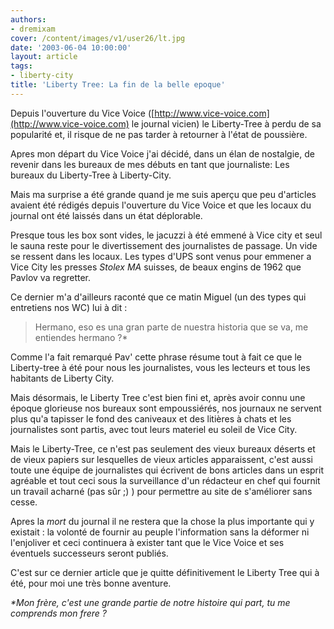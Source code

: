 ```yaml
---
authors:
- dremixam
cover: /content/images/v1/user26/lt.jpg
date: '2003-06-04 10:00:00'
layout: article
tags:
- liberty-city
title: 'Liberty Tree: La fin de la belle epoque'
---
```



Depuis l'ouverture du Vice Voice ([http://www.vice-voice.com](http://www.vice-voice.com) le journal vicien) le Liberty-Tree à perdu de sa popularité et, il risque de ne pas tarder à retourner à l'état de poussière.

Apres mon départ du Vice Voice j'ai décidé, dans un élan de nostalgie, de revenir dans les bureaux de mes débuts en tant que journaliste: Les bureaux du Liberty-Tree à Liberty-City.

Mais ma surprise a été grande quand je me suis aperçu que peu d'articles avaient été rédigés depuis l'ouverture du Vice Voice et que les locaux du journal ont été laissés dans un état déplorable.

Presque tous les box sont vides, le jacuzzi à été emmené à Vice city et seul le sauna reste pour le divertissement des journalistes de passage. Un vide se ressent dans les locaux. Les types d'UPS sont venus pour emmener a Vice City les presses _Stolex MA_ suisses, de beaux engins de 1962 que Pavlov va regretter.

Ce dernier m'a d'ailleurs raconté que ce matin Miguel (un des types qui entretiens nos WC) lui à dit :

> Hermano, eso es una gran parte de nuestra historia que se va, me entiendes hermano ?\*

Comme l'a fait remarqué Pav' cette phrase résume tout à fait ce que le Liberty-tree à été pour nous les journalistes, vous les lecteurs et tous les habitants de Liberty City.

Mais désormais, le Liberty Tree c'est bien fini et, après avoir connu une époque glorieuse nos bureaux sont empoussiérés, nos journaux ne servent plus qu'a tapisser le fond des caniveaux et des litières à chats et les journalistes sont partis, avec tout leurs materiel eu soleil de Vice City.

Mais le Liberty-Tree, ce n'est pas seulement des vieux bureaux déserts et de vieux papiers sur lesquelles de vieux articles apparaissent, c'est aussi toute une équipe de journalistes qui écrivent de bons articles dans un esprit agréable et tout ceci sous la surveillance d'un rédacteur en chef qui fournit un travail acharné (pas sûr ;) ) pour permettre au site de s'améliorer sans cesse.

Apres la _mort_ du journal il ne restera que la chose la plus importante qui y existait : la volonté de fournir au peuple l'information sans la déformer ni l'enjoliver et ceci continuera à exister tant que le Vice Voice et ses éventuels successeurs seront publiés.

C'est sur ce dernier article que je quitte définitivement le Liberty Tree qui à été, pour moi une très bonne aventure.

_\*Mon frère, c'est une grande partie de notre histoire qui part, tu me comprends mon frere ?_